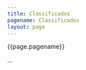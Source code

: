 ```yaml
---
title: Classificados
pagename: Classificados
layout: page
---
```


<div class="container-flex">
  <div class="content-inside-box-full round-corner">
    <div class="content-inside-box-header">
      {{page.pagename}}
    </div>
    <div class="content-inside-box-full--content">
      <p>
        ...
      </p>
    </div>
  </div>
</div>
